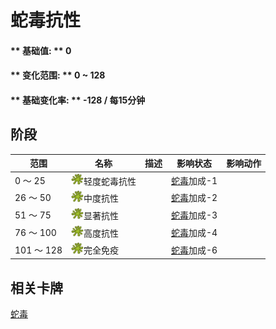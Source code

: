 # 蛇毒抗性  
#### ** 基础值: ** 0   
#### ** 变化范围: ** 0 ~ 128  
#### ** 基础变化率: ** -128 / 每15分钟  
## 阶段  
范围  |  名称  |  描述  |  影响状态  |  影响动作  
----  |  ----  |  ----  |  ----  |  ----  
0 ～ 25  |  <img decoding="async" src="Sprite/CobraSpat.png" href="a.md" style="max-width:20px;max-height:20px;">轻度蛇毒抗性  |    |  [蛇毒](VenomKrait.md)加成-1  |    
26 ～ 50  |  <img decoding="async" src="Sprite/CobraSpat.png" href="a.md" style="max-width:20px;max-height:20px;">中度抗性  |    |  [蛇毒](VenomKrait.md)加成-2  |    
51 ～ 75  |  <img decoding="async" src="Sprite/CobraSpat.png" href="a.md" style="max-width:20px;max-height:20px;">显著抗性  |    |  [蛇毒](VenomKrait.md)加成-3  |    
76 ～ 100  |  <img decoding="async" src="Sprite/CobraSpat.png" href="a.md" style="max-width:20px;max-height:20px;">高度抗性  |    |  [蛇毒](VenomKrait.md)加成-4  |    
101 ～ 128  |  <img decoding="async" src="Sprite/CobraSpat.png" href="a.md" style="max-width:20px;max-height:20px;">完全免疫  |    |  [蛇毒](VenomKrait.md)加成-6  |    
## 相关卡牌  
[蛇毒](VenomKrait.md)  


<script>document.title="蛇毒抗性 - 卡牌生存百科 Card Survival Wiki";</script>
